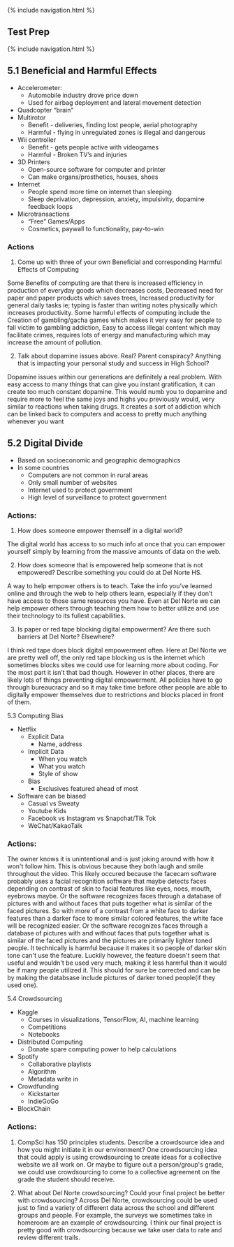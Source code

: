 {% include navigation.html %}

## Test Prep

{% include navigation.html %}

## 5.1 Beneficial and Harmful Effects
* Accelerometer:
  * Automobile industry drove price down
   * Used for airbag deployment and lateral movement detection
* Quadcopter “brain”
* Multirotor
  * Benefit - deliveries, finding lost people, aerial photography
  * Harmful - flying in unregulated zones is illegal and dangerous
* Wii controller
  * Benefit - gets people active with videogames
  * Harmful - Broken TV’s and injuries
* 3D Printers
  * Open-source software for computer and printer
  * Can make organs/prosthetics, houses, shoes
* Internet
  * People spend more time on internet than sleeping
  * Sleep deprivation, depression, anxiety, impulsivity, dopamine feedback loops
* Microtransactions
  * “Free” Games/Apps
  * Cosmetics, paywall to functionality, pay-to-win

### Actions
1. Come up with three of your own Beneficial and corresponding Harmful Effects of Computing

Some Benefits of computing are that there is increased efficiency in production of everyday goods which decreases costs, Decreased need for paper and paper products which saves trees, Increased productivity for general daily tasks ie; typing is faster than writing notes physically which increases productivity. Some harmful effects of computing include the Creation of gambling/gacha games which makes it very easy for people to fall victim to gambling addiction, Easy to access illegal content which may facilitate crimes, requires lots of energy and manufacturing which may increase the amount of pollution.

2. Talk about dopamine issues above. Real? Parent conspiracy? Anything that is impacting your personal study and success in High School?

Dopamine issues within our generations are definitely a real problem. With easy access to many things that can give you instant gratification, it can create too much constant dopamine. This would numb you to dopamine and require more to feel the same joys and highs you previously would, very similar to reactions when taking drugs. It creates a sort of addiction which can be linked back to computers and access to pretty much anything whenever you want


## 5.2 Digital Divide
* Based on socioeconomic and geographic demographics
* In some countries
  * Computers are not common in rural areas
  * Only small number of websites
  * Internet used to protect government
  * High level of surveillance to protect government

### Actions:
1. How does someone empower themself in a digital world?

The digital world has access to so much info at once that you can empower yourself simply by learning from the massive amounts of data on the web. 

2. How does someone that is empowered help someone that is not empowered? Describe something you could do at Del Norte HS.

A way to help empower others is to teach. Take the info you’ve learned online and through the web to help others learn, especially if they don’t have access to those same resources you have. Even at Del Norte we can help empower others through teaching them how to better utilize and use their technology to its fullest capabilities.

3. Is paper or red tape blocking digital empowerment? Are there such barriers at Del Norte? Elsewhere?

I think red tape does block digital empowerment often. Here at Del Norte we are pretty well off, the only red tape blocking us is the internet which sometimes blocks sites we could use for learning more about coding. For the most part it isn’t that bad though. However in other places, there are likely lots of things preventing digital empowerment. All policies have to go through bureaucracy and so it may take time before other people are able to digitally empower themselves due to restrictions and blocks placed in front of them.

5.3 Computing Bias
* Netflix
  * Explicit Data 
    * Name, address
  * Implicit Data
    * When you watch
    * What you watch
    * Style of show
  * Bias 
    * Exclusives featured ahead of most
* Software can be biased
  * Casual vs Sweaty
  * Youtube Kids
  * Facebook vs Instagram vs Snapchat/Tik Tok
  * WeChat/KakaoTalk

### Actions:
The owner knows it is unintentional and is just joking around with how it won't follow him. This is obvious because they both laugh and smile throughout the video. This likely occured because the facecam software probably uses a facial recognition software that maybe detects faces depending on contrast of skin to facial features like eyes, noes, mouth, eyebrows maybe. Or the software recognizes faces through a database of pictures with and without faces that puts together what is similar of the faced pictures. So with more of a contrast from a white face to darker features than a darker face to more similar colored features, the white face will be recognized easier. Or the software recognizes faces through a database of pictures with and without faces that puts together what is similar of the faced pictures and the pictures are primarily lighter toned people. It technically is harmful because it makes it so people of darker skin tone can't use the feature. Luckily however, the feature doesn't seem that useful and wouldn't be used very much, making it less harmful than it would be if many people utilized it. This should for sure be corrected and can be by making the databsase include pictures of darker toned people(if they used one).

5.4 Crowdsourcing
* Kaggle
  * Courses in visualizations, TensorFlow, AI, machine learning
  * Competitions
  * Notebooks
* Distributed Computing
  * Donate spare computing power to help calculations
* Spotify
  * Collaborative playlists
  * Algorithm
  * Metadata write in
* Crowdfunding
  * Kickstarter
  * IndieGoGo
* BlockChain

### Actions:
1. CompSci has 150 principles students. Describe a crowdsource idea and how you might initiate it in our environment?
One crowdsourcing idea that could apply is using crowdsourcing to create ideas for a collective website we all work on. Or maybe to figure out a person/group's grade, we could use crowdsourcing to come to a collective agreement on the grade the student should receive.

2. What about Del Norte crowdsourcing? Could your final project be better with crowdsourcing?
Across Del Norte, crowdsourcing could be used just to find a variety of different data across the school and different groups and people. For example, the surveys we sometimes take in homeroom are an example of crowdsourcing. I think our final project is pretty good with crowdsourcing because we take user data to rate and review different trails.

